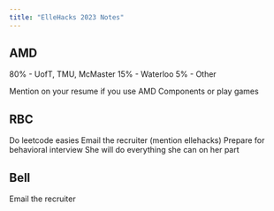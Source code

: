```yaml
---
title: "ElleHacks 2023 Notes"
---
```

## AMD

80% - UofT, TMU, McMaster
15% - Waterloo
5% - Other

Mention on your resume if you use AMD Components or play games


## RBC

Do leetcode easies
Email the recruiter (mention ellehacks)
Prepare for behavioral interview
She will do everything she can on her part


## Bell

Email the recruiter
